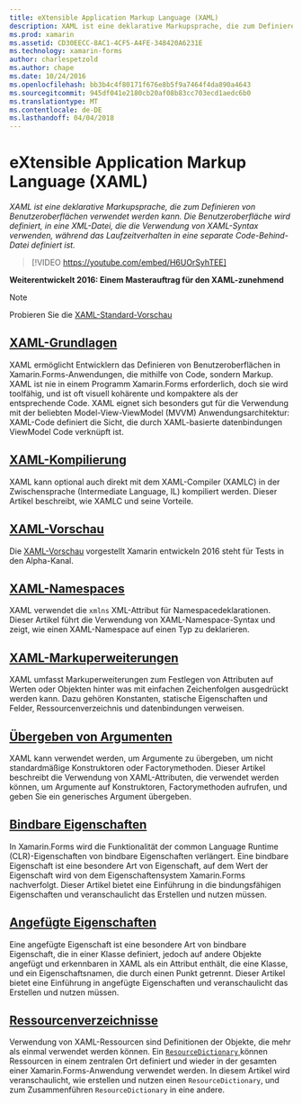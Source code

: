 ```yaml
---
title: eXtensible Application Markup Language (XAML)
description: XAML ist eine deklarative Markupsprache, die zum Definieren von Benutzeroberflächen verwendet werden kann. Die Benutzeroberfläche wird definiert, in eine XML-Datei, die die Verwendung von XAML-Syntax verwenden, während das Laufzeitverhalten in eine separate Code-Behind-Datei definiert ist.
ms.prod: xamarin
ms.assetid: CD30EECC-8AC1-4CF5-A4FE-348420A6231E
ms.technology: xamarin-forms
author: charlespetzold
ms.author: chape
ms.date: 10/24/2016
ms.openlocfilehash: bb3b4c4f80171f676e8b5f9a7464f4da890a4643
ms.sourcegitcommit: 945df041e2180cb20af08b83cc703ecd1aedc6b0
ms.translationtype: MT
ms.contentlocale: de-DE
ms.lasthandoff: 04/04/2018
---
```

# <a name="extensible-application-markup-language-xaml"></a>eXtensible Application Markup Language (XAML)

_XAML ist eine deklarative Markupsprache, die zum Definieren von Benutzeroberflächen verwendet werden kann. Die Benutzeroberfläche wird definiert, in eine XML-Datei, die die Verwendung von XAML-Syntax verwenden, während das Laufzeitverhalten in eine separate Code-Behind-Datei definiert ist._

> [!VIDEO https://youtube.com/embed/H6UOrSyhTEE]

**Weiterentwickelt 2016: Einem Masterauftrag für den XAML-zunehmend**

> [!NOTE]
> Probieren Sie die [XAML-Standard-Vorschau](standard/index.md)

<a name="xaml" />

## <a name="xaml-basicsxaml-basicsindexmd"></a>[XAML-Grundlagen](xaml-basics/index.md)

XAML ermöglicht Entwicklern das Definieren von Benutzeroberflächen in Xamarin.Forms-Anwendungen, die mithilfe von Code, sondern Markup. XAML ist nie in einem Programm Xamarin.Forms erforderlich, doch sie wird toolfähig, und ist oft visuell kohärente und kompaktere als der entsprechende Code. XAML eignet sich besonders gut für die Verwendung mit der beliebten Model-View-ViewModel (MVVM) Anwendungsarchitektur: XAML-Code definiert die Sicht, die durch XAML-basierte datenbindungen ViewModel Code verknüpft ist.

## <a name="xaml-compilationxamlcmd"></a>[XAML-Kompilierung](xamlc.md)

XAML kann optional auch direkt mit dem XAML-Compiler (XAMLC) in der Zwischensprache (Intermediate Language, IL) kompiliert werden. Dieser Artikel beschreibt, wie XAMLC und seine Vorteile.

## <a name="xaml-previewerxaml-previewermd"></a>[XAML-Vorschau](xaml-previewer.md)

Die [XAML-Vorschau](~/xamarin-forms/xaml/xaml-previewer.md) vorgestellt Xamarin entwickeln 2016 steht für Tests in den Alpha-Kanal.

## <a name="xaml-namespacesnamespacesmd"></a>[XAML-Namespaces](namespaces.md)

XAML verwendet die `xmlns` XML-Attribut für Namespacedeklarationen. Dieser Artikel führt die Verwendung von XAML-Namespace-Syntax und zeigt, wie einen XAML-Namespace auf einen Typ zu deklarieren.

## <a name="xaml-markup-extensionsmarkup-extensionsindexmd"></a>[XAML-Markuperweiterungen](markup-extensions/index.md)

XAML umfasst Markuperweiterungen zum Festlegen von Attributen auf Werten oder Objekten hinter was mit einfachen Zeichenfolgen ausgedrückt werden kann. Dazu gehören Konstanten, statische Eigenschaften und Felder, Ressourcenverzeichnis und datenbindungen verweisen.

## <a name="passing-argumentspassing-argumentsmd"></a>[Übergeben von Argumenten](passing-arguments.md)

XAML kann verwendet werden, um Argumente zu übergeben, um nicht standardmäßige Konstruktoren oder Factorymethoden. Dieser Artikel beschreibt die Verwendung von XAML-Attributen, die verwendet werden können, um Argumente auf Konstruktoren, Factorymethoden aufrufen, und geben Sie ein generisches Argument übergeben.

## <a name="bindable-propertiesbindable-propertiesmd"></a>[Bindbare Eigenschaften](bindable-properties.md)

In Xamarin.Forms wird die Funktionalität der common Language Runtime (CLR)-Eigenschaften von bindbare Eigenschaften verlängert. Eine bindbare Eigenschaft ist eine besondere Art von Eigenschaft, auf dem Wert der Eigenschaft wird von dem Eigenschaftensystem Xamarin.Forms nachverfolgt. Dieser Artikel bietet eine Einführung in die bindungsfähigen Eigenschaften und veranschaulicht das Erstellen und nutzen müssen.

## <a name="attached-propertiesattached-propertiesmd"></a>[Angefügte Eigenschaften](attached-properties.md)

Eine angefügte Eigenschaft ist eine besondere Art von bindbare Eigenschaft, die in einer Klasse definiert, jedoch auf andere Objekte angefügt und erkennbaren in XAML als ein Attribut enthält, die eine Klasse, und ein Eigenschaftsnamen, die durch einen Punkt getrennt. Dieser Artikel bietet eine Einführung in angefügte Eigenschaften und veranschaulicht das Erstellen und nutzen müssen.

## <a name="resource-dictionariesresource-dictionariesmd"></a>[Ressourcenverzeichnisse](resource-dictionaries.md)

Verwendung von XAML-Ressourcen sind Definitionen der Objekte, die mehr als einmal verwendet werden können. Ein [ `ResourceDictionary` ](https://developer.xamarin.com/api/type/Xamarin.Forms.ResourceDictionary/) können Ressourcen in einem zentralen Ort definiert und wieder in der gesamten einer Xamarin.Forms-Anwendung verwendet werden. In diesem Artikel wird veranschaulicht, wie erstellen und nutzen einen `ResourceDictionary`, und zum Zusammenführen `ResourceDictionary` in eine andere.
